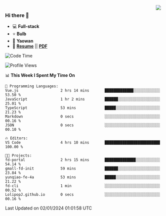 <img align="right" src="https://github-readme-stats.vercel.app/api?username=LolipopJ&show_icons=true&count_private=true&hide_title=true&include_all_commits=true&theme=vue">

### Hi there 👋

- :computer: **Full-stack**
- :star: **Bulb**
- :pill: **Yaowan**
- :milky_way: [**Resume**](https://lolipopj.github.io/resume/) || [**PDF**](https://cdn.jsdelivr.net/gh/lolipopj/resume/export/resume-en.pdf)

<!--START_SECTION:waka-->
![Code Time](http://img.shields.io/badge/Code%20Time-1%2C872%20hrs%2019%20mins-blue)

![Profile Views](http://img.shields.io/badge/Profile%20Views-1-blue)

📊 **This Week I Spent My Time On** 

```text
💬 Programming Languages: 
Vue.js                   2 hrs 14 mins       █████████████░░░░░░░░░░░░   53.50 % 
JavaScript               1 hr 2 mins         ██████░░░░░░░░░░░░░░░░░░░   25.01 % 
TypeScript               53 mins             █████░░░░░░░░░░░░░░░░░░░░   21.23 % 
Markdown                 0 secs              ░░░░░░░░░░░░░░░░░░░░░░░░░   00.16 % 
JSON                     0 secs              ░░░░░░░░░░░░░░░░░░░░░░░░░   00.10 % 

🔥 Editors: 
VS Code                  4 hrs 10 mins       █████████████████████████   100.00 % 

🐱‍💻 Projects: 
fd-portal                2 hrs 15 mins       ██████████████░░░░░░░░░░░   54.14 % 
gmall-fd-init            59 mins             ██████░░░░░░░░░░░░░░░░░░░   23.84 % 
yunqiao-fe-4a            53 mins             █████░░░░░░░░░░░░░░░░░░░░   21.22 % 
fd-cli                   1 min               ░░░░░░░░░░░░░░░░░░░░░░░░░   00.52 % 
LolipopJ.github.io       0 secs              ░░░░░░░░░░░░░░░░░░░░░░░░░   00.16 % 
```


 Last Updated on 02/01/2024 01:01:58 UTC
<!--END_SECTION:waka-->
